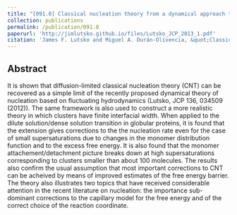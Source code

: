 ```yaml
---
title: "[091.0] Classical nucleation theory from a dynamical approach to nucleation"
collection: publications
permalink: /publication/091.0
paperurl: 'http://jimlutsko.github.io/files/Lutsko_JCP_2013_1.pdf'
citation: 'James F. Lutsko and Miguel A. Durán-Olivencia, &quot;Classical nucleation theory from a dynamical approach to nucleation&quot;, <i>J. of Chemical Physics</i>, <strong>138</strong>, 244908 (2013)'
---
```

Abstract
---
It is shown that diffusion-limited classical nucleation theory (CNT) can be recovered as a simple limit of the recently proposed dynamical theory of nucleation based on fluctuating hydrodynamics (Lutsko, JCP 136, 034509 (2012)). The same framework is also used to construct a more realistic theory in which clusters have finite interfacial width. When applied to the dilute solution/dense solution transition in globular proteins, it is found that the extension gives corrections to the the nucleation rate even for the case of small supersaturations due to changes in the monomer distribution function and to the excess free energy. It is also found that the monomer attachement/detachment picture breaks down at high supersaturations corresponding to clusters smaller than about 100 molecules. The results also confirm the usual assumption that most important corrections to CNT can be acheived by means of improved estimates of the free energy barrier. The theory also illustrates two topics that have received considerable attention in the recent literature on nucleation: the importance sub-dominant corrections to the capillary model for the free energy and of the correct choice of the reaction coordinate.
